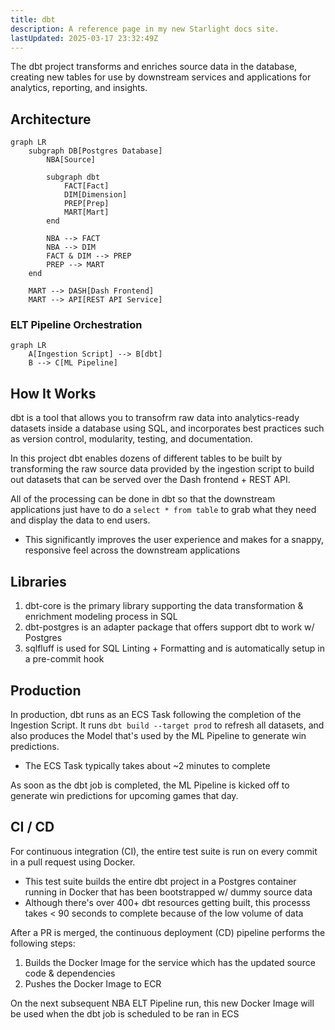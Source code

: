 ```yaml
---
title: dbt
description: A reference page in my new Starlight docs site.
lastUpdated: 2025-03-17 23:32:49Z
---
```



The dbt project transforms and enriches source data in the database, creating new tables for use by downstream services and applications for analytics, reporting, and insights.

## Architecture

``` mermaid
graph LR
    subgraph DB[Postgres Database]
        NBA[Source]
        
        subgraph dbt
            FACT[Fact]
            DIM[Dimension]
            PREP[Prep]
            MART[Mart]
        end

        NBA --> FACT
        NBA --> DIM
        FACT & DIM --> PREP
        PREP --> MART
    end

    MART --> DASH[Dash Frontend]
    MART --> API[REST API Service]
```

### ELT Pipeline Orchestration
``` mermaid
graph LR
    A[Ingestion Script] --> B[dbt]
    B --> C[ML Pipeline]
```

## How It Works

dbt is a tool that allows you to transofrm raw data into analytics-ready datasets inside a database using SQL, and incorporates best practices such as version control, modularity, testing, and documentation.

In this project dbt enables dozens of different tables to be built by transforming the raw source data provided by the ingestion script to build out datasets that can be served over the Dash frontend + REST API.

All of the processing can be done in dbt so that the downstream applications just have to do a `select * from table` to grab what they need and display the data to end users.

- This significantly improves the user experience and makes for a snappy, responsive feel across the downstream applications

## Libraries

1. dbt-core is the primary library supporting the data transformation & enrichment modeling process in SQL
2. dbt-postgres is an adapter package that offers support dbt to work w/ Postgres
3. sqlfluff is used for SQL Linting + Formatting and is automatically setup in a pre-commit hook

## Production

In production, dbt runs as an ECS Task following the completion of the Ingestion Script. It runs `dbt build --target prod` to refresh all datasets, and also produces the Model that's used by the ML Pipeline to generate win predictions.

- The ECS Task typically takes about ~2 minutes to complete

As soon as the dbt job is completed, the ML Pipeline is kicked off to generate win predictions for upcoming games that day.

## CI / CD

For continuous integration (CI), the entire test suite is run on every commit in a pull request using Docker.

- This test suite builds the entire dbt project in a Postgres container running in Docker that has been bootstrapped w/ dummy source data
- Although there's over 400+ dbt resources getting built, this processs takes < 90 seconds to complete because of the low volume of data

After a PR is merged, the continuous deployment (CD) pipeline performs the following steps:

1. Builds the Docker Image for the service which has the updated source code & dependencies
2. Pushes the Docker Image to ECR

On the next subsequent NBA ELT Pipeline run, this new Docker Image will be used when the dbt job is scheduled to be ran in ECS
